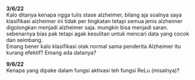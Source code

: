 **3/6/22**  
Kalo ditanya kenapa ngga tulis stase alzheimer, bilang aja soalnya saya klasifikasi alzheimer ini tidak per tingkatan tetapi semua jenis alzheimer digolongkan menjadi alzheimer saja. mungkin bisa menjadi saran. sebenarnya bias pak tetapi agak kesulitan untuk mencari data yang cocok dan seimbang.  
Emang bener kalo klasifikasi otak normal sama penderita Alzheimer itu kurang efektif? Emang ada datanya?  

**9/6/22**  
Kenapa yang dipake dalam fungsi aktivasi teh fungsi ReLu (misalnya)?
